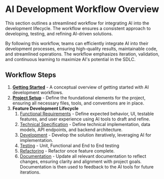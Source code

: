 # AI Development Workflow Overview

This section outlines a streamlined workflow for integrating AI into the development lifecycle. The workflow ensures a consistent approach to developing, testing, and refining AI-driven solutions.

By following this workflow, teams can efficiently integrate AI into their development processes, ensuring high-quality results, maintainable code, and streamlined operations. The workflow emphasizes iteration, validation, and continuous learning to maximize AI's potential in the SDLC.

## Workflow Steps

1. **[Getting Started](workflow-getting-started.md)** - A conceptual overview of getting started with AI development workflows.
2. **[Project Setup](workflow-project-setup.md)** - Define the foundational elements for the project, ensuring all necessary files, tools, and conventions are in place.
3. **Feature Development Lifecycle**
	1. [Functional Requirements](workflow-functional-requirements.md) - Define expected behavior, UI, testable features, and user experience using AI tools to draft and refine.
  	2. [Technical Specification](workflow-technical-specification.md) - Define technical implementation, data models, API endpoints, and backend architecture.
	3. [Development](workflow-development.md) - Develop the solution iteratively, leveraging AI for implementation.
	4. [Testing](workflow-testing.md) - Unit, Functional and End to End testing
	5. [Refactoring](workflow-refactoring.md) - Refactor once feature complete.
	6. [Documentation](workflow-documentation.md) - Update all relevant documentation to reflect changes, ensuring clarity and alignment with project goals.  Documentation is then used to feedback to the AI tools for future iterations.
